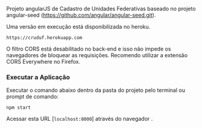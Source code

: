 Projeto angularJS de Cadastro de Unidades Federativas baseado no projeto angular-seed (https://github.com/angular/angular-seed.git).

Uma versão em execução está disponibilizada no heroku.
```
https://cruduf.herokuapp.com
```
O filtro CORS está desabilitado no back-end e isso não impede os navegadores de bloquear as requisições.
Recomendo utilizar a extensão CORS Everywhere no Firefox.


### Executar a Aplicação

Executar o comando abaixo dentro da pasta do projeto pelo terminal ou prompt de comando:

```
npm start
```

Acessar esta URL [`localhost:8000`] através do navegador .
